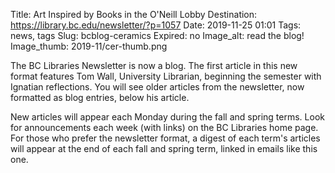 Title: Art Inspired by Books in the O'Neill Lobby
Destination: https://library.bc.edu/newsletter/?p=1057
Date: 2019-11-25 01:01 
Tags: news, tags 
Slug: bcblog-ceramics
Expired: no
Image_alt: read the blog!
Image_thumb: 2019-11/cer-thumb.png

The BC Libraries Newsletter is now a blog. The first article in this new format features Tom Wall, University Librarian, beginning the semester with Ignatian reflections. You will see older articles from the newsletter, now formatted as blog entries, below his article.

New articles will appear each Monday during the fall and spring terms. Look for announcements each week (with links) on the BC Libraries home page. For those who prefer the newsletter format, a digest of each term's articles will appear at the end of each fall and spring term, linked in emails like this one.
